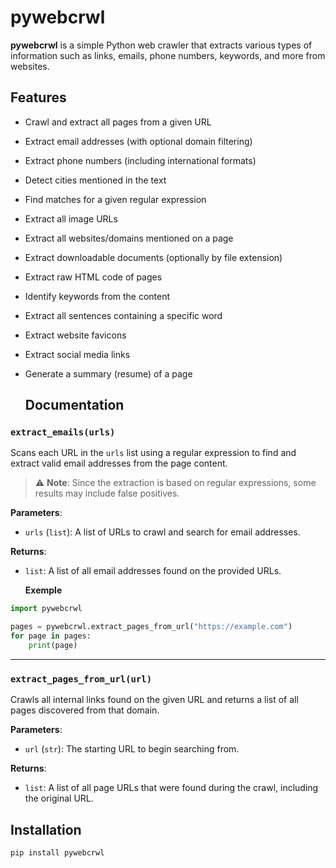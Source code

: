 # pywebcrwl

**pywebcrwl** is a simple Python web crawler that extracts various types of information such as links, emails, phone numbers, keywords, and more from websites.

## Features

- Crawl and extract all pages from a given URL
- Extract email addresses (with optional domain filtering)
- Extract phone numbers (including international formats)
- Detect cities mentioned in the text
- Find matches for a given regular expression
- Extract all image URLs
- Extract all websites/domains mentioned on a page
- Extract downloadable documents (optionally by file extension)
- Extract raw HTML code of pages
- Identify keywords from the content
- Extract all sentences containing a specific word
- Extract website favicons
- Extract social media links
- Generate a summary (resume) of a page

  ## Documentation
### `extract_emails(urls)`

Scans each URL in the `urls` list using a regular expression to find and extract valid email addresses from the page content.

> ⚠️ **Note**: Since the extraction is based on regular expressions, some results may include false positives.

**Parameters**:
- `urls` (`list`): A list of URLs to crawl and search for email addresses.

**Returns**:
- `list`: A list of all email addresses found on the provided URLs.

  **Exemple**

```python
import pywebcrwl

pages = pywebcrwl.extract_pages_from_url("https://example.com")
for page in pages:
    print(page)
```
----------------------------------------------------------------------------------------------------------------------------------------------------

### `extract_pages_from_url(url)`

Crawls all internal links found on the given URL and returns a list of all pages discovered from that domain.


**Parameters**:
- `url` (`str`): The starting URL to begin searching from.

**Returns**:
- `list`: A list of all page URLs that were found during the crawl, including the original URL.




## Installation

```bash
pip install pywebcrwl
